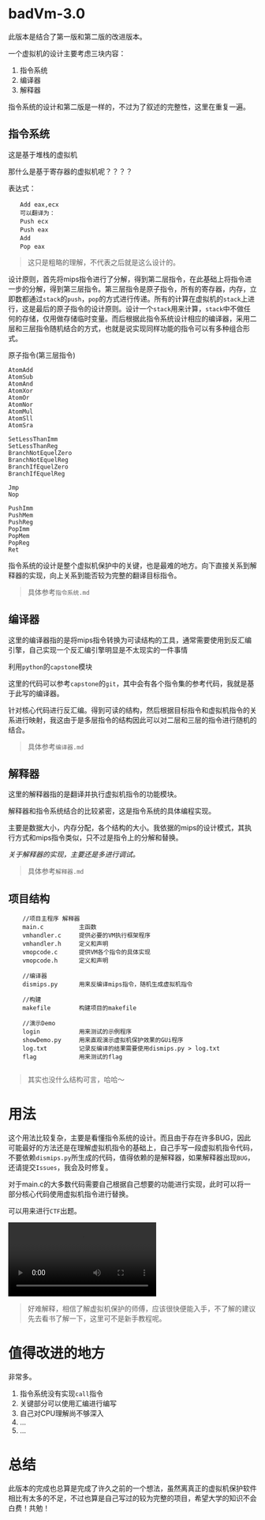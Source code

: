 # badVm-3.0

此版本是结合了第一版和第二版的改进版本。

一个虚拟机的设计主要考虑三块内容：

1. 指令系统
2. 编译器
3. 解释器

指令系统的设计和第二版是一样的，不过为了叙述的完整性，这里在重复一遍。

## 指令系统

这是基于堆栈的虚拟机

那什么是基于寄存器的虚拟机呢？？？？

表达式：

```
　　Add eax,ecx
　　可以翻译为：
　　Push ecx
　　Push eax
　　Add
　　Pop eax
```
>这只是粗略的理解，不代表之后就是这么设计的。

设计原则，首先将mips指令进行了分解，得到第二层指令，在此基础上将指令进一步的分解，得到第三层指令。第三层指令是原子指令，所有的寄存器，内存，立即数都通过`stack`的`push`，`pop`的方式进行传递。所有的计算在虚拟机的`stack`上进行，这是最后的原子指令的设计原则。设计一个`stack`用来计算，`stack`中不做任何的存储，仅用做存储临时变量。而后根据此指令系统设计相应的编译器，采用二层和三层指令随机结合的方式，也就是说实现同样功能的指令可以有多种组合形式。

原子指令(第三层指令)

```
AtomAdd
AtomSub
AtomAnd
AtomXor
AtomOr 
AtomNor
AtomMul
AtomSll
AtomSra

SetLessThanImm
SetLessThanReg
BranchNotEquelZero
BranchNotEquelReg
BranchIfEquelZero
BranchIfEquelReg

Jmp
Nop

PushImm
PushMem
PushReg
PopImm
PopMem
PopReg
Ret
```

指令系统的设计是整个虚拟机保护中的关键，也是最难的地方。向下直接关系到解释器的实现，向上关系到能否较为完整的翻译目标指令。

>具体参考`指令系统.md`

## 编译器

这里的编译器指的是将mips指令转换为可读结构的工具，通常需要使用到反汇编引擎，自己实现一个反汇编引擎明显是不太现实的一件事情

利用`python`的`capstone`模块

这里的代码可以参考`capstone`的`git`，其中会有各个指令集的参考代码，我就是基于此写的编译器。

针对核心代码进行反汇编。得到可读的结构，然后根据目标指令和虚拟机指令的关系进行映射，我这由于是多层指令的结构因此可以对二层和三层的指令进行随机的结合。

>具体参考`编译器.md`

## 解释器

这里的解释器指的是翻译并执行虚拟机指令的功能模块。

解释器和指令系统结合的比较紧密，这是指令系统的具体编程实现。

主要是数据大小，内存分配，各个结构的大小。我依据的mips的设计模式，其执行方式和mips指令类似，只不过是指令上的分解和替换。

*关于解释器的实现，主要还是多进行调试。*

>具体参考`解释器.md`

## 项目结构

```
	//项目主程序 解释器
	main.c			主函数
	vmhandler.c		提供必要的VM执行框架程序
	vmhandler.h		定义和声明
	vmopcode.c		提供VM各个指令的具体实现
	vmopcode.h		定义和声明
	
	//编译器
	dismips.py		用来反编译mips指令，随机生成虚拟机指令
	
	//构建
	makefile		构建项目的makefile
	
	//演示Demo
	login			用来测试的示例程序
	showDemo.py		用来直观演示虚拟机保护效果的GUi程序
	log.txt			记录反编译的结果需要使用dismips.py > log.txt
	flag			用来测试的flag
	
```

>其实也没什么结构可言，哈哈～

# 用法

这个用法比较复杂，主要是看懂指令系统的设计。而且由于存在许多BUG，因此可能最好的方法还是在理解虚拟机指令的基础上，自己手写一段虚拟机指令代码，不要依赖`dismips.py`所生成的代码，值得依赖的是解释器，如果解释器出现`BUG`，还请提交`Issues`，我会及时修复。

对于main.c的大多数代码需要自己根据自己想要的功能进行实现，此时可以将一部分核心代码使用虚拟机指令进行替换。

可以用来进行`CTF`出题。

![演示](https://github.com/jsk2017/VM/blob/master/myVm/badvm-3.0/out.mp4)

>好难解释，相信了解虚拟机保护的师傅，应该很快便能入手，不了解的建议先去看书了解一下，这里可不是新手教程呢。

# 值得改进的地方

非常多。

1. 指令系统没有实现`call`指令
2. 关键部分可以使用汇编进行编写
3. 自己对CPU理解尚不够深入
4. ...
5. ...

# 总结

此版本的完成也总算是完成了许久之前的一个想法，虽然离真正的虚拟机保护软件相比有太多的不足，不过也算是自己写过的较为完整的项目，希望大学的知识不会白费！共勉！

